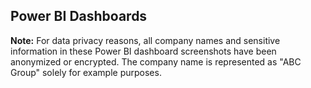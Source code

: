 ## Power BI Dashboards

**Note:** For data privacy reasons, all company names and sensitive information in these Power BI dashboard screenshots have been anonymized or encrypted. The company name is represented as "ABC Group" solely for example purposes.


